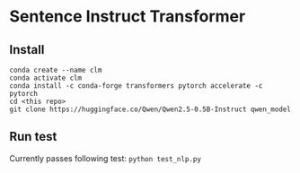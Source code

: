 # Sentence Instruct Transformer



## Install 

```
conda create --name clm
conda activate clm
conda install -c conda-forge transformers pytorch accelerate -c pytorch
cd <this repo>
git clone https://huggingface.co/Qwen/Qwen2.5-0.5B-Instruct qwen_model
```

## Run test

Currently passes following test: `python test_nlp.py`
